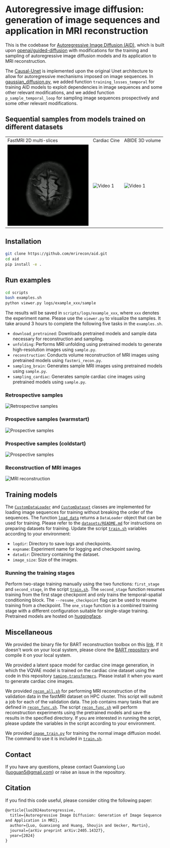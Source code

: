 # Autoregressive image diffusion: generation of image sequences and application in MRI reconstruction

This is the codebase for [Autoregressive Image Diffusion (AID)](https://arxiv.org/abs/2405.14327), which is built upon [openai/guided-diffusion](https://github.com/openai/guided-diffusion)
with modifications for the training and sampling of autoregressive image diffusion models and its application to MRI reconstruction.

The [Causal-Unet](guided_diffusion/unet2.py) is implemented upon the original Unet architecture to allow for autoregressive mechanisms imposed on image sequences. In [gaussian_diffusion.py](guided_diffusion/gaussian_diffusion.py), we added function `training_losses_temporal` for training AID models to exploit dependencies in image sequences and some other relevant modifications, and we added function `p_sample_temporal_loop` for sampling image sequences prospectively and some other relevant modifications.

## Sequential samples from models trained on different datasets

<table>
  <tr>
    <td>
        FastMRI 2D multi-slices
    </td>
    <td>
        Cardiac Cine
    </td>
    <td>
       ABIDE 3D volume
    </td>
  </tr>
  <tr>
    <td>
        <img src="misc/brain.gif" alt="Video 1" width="256" height="256">
    </td>
    <td>
      <img src="misc/cine.gif" alt="Video 1" width="256" height="256">
    </td>
    <td>
      <img src="misc/abide_vol.gif" alt="Video 1" width="256" height="256">
    </td>
  </tr>
</table>

## Installation
```sh
git clone https://github.com/mrirecon/aid.git
cd aid
pip install -e .
```

## Run examples
```sh
cd scripts
bash examples.sh
python viewer.py logs/example_xxx/sample
```
The results will be saved in `scripts/logs/example_xxx`, where `xxx` denotes the experiment name. Please use the `viewer.py` to visualize the samples. It take around 3 hours to complete the following five tasks in the `examples.sh`.

* `download_pretrained`: Downloads pretrained models and sample data necessary for reconstruction and sampling.
* `unfolding`: Performs MRI unfolding using pretrained models to generate high-resolution images using `sample.py`. 
* `reconstruction`: Conducts volume reconstruction of MRI images using pretrained models using `fastmri_recon.py`.
* `sampling_brain`: Generates sample MRI images using pretrained models using `sample.py`.
* `sampling_cardiac`: Generates sample cardiac cine images using pretrained models using `sample.py`.

### Retrospective samples
![Retrospective samples](https://arxiv.org/html/2405.14327v2/x2.png)
### Prospective samples (warmstart)
![Prospective samples](https://arxiv.org/html/2405.14327v2/x3.png)
### Prospective samples (coldstart)
![Prospective samples](https://arxiv.org/html/2405.14327v2/x4.png)
### Reconstruction of MRI images
![MRI reconstruction](https://arxiv.org/html/2405.14327v2/x9.png)

## Training models

The [`CustomDataLoader`](scripts/utils.py) and [`CustomDataset`](scripts/utils.py) classes are implemented for loading image sequences for training without breaking the order of the sequences. The function [`load_data`](scripts/utils.py) returns a `DataLoader` object that can be used for training. Please refer to the [`datasets/README.md`](datasets/README.md) for instructions on preparing datasets for training. Update the script [`train.sh`](scripts/train.sh) variables according to your environment:
- `logdir`: Directory to save logs and checkpoints.
- `expname`: Experiment name for logging and checkpoint saving.
- `datadir`: Directory containing the dataset.
- `image_size`: Size of the images.

### Running the training stages

Perform two-stage training manually using the two functions: `first_stage` and `second_stage`, in the script [`train.sh`](scripts/train.sh). The `second_stage` function resumes training from the first stage checkpoint and only trains the temporal-spatial conditioning block. The `--resume_checkpoint` flag can be used to resume training from a checkpoint.
The `one_stage` function is a combined training stage with a different configuration suitable for single-stage training.
Pretrained models are hosted on [huggingface](https://huggingface.co/Guanxiong/MRI-Image-Priors/tree/main/AID).

## Miscellaneous
We provided the binary file for BART reconstruction toolbox on this [link](https://huggingface.co/Guanxiong/MRI-Image-Priors/tree/main/Data). If it doesn't work on your local system, please clone the [BART repository](https://github.com/mrirecon/bart) and compile it on your local system.

We provided a latent space model for cardiac cine image generation, in which the VQVAE model is trained on the cardiac cine dataset using the code in this repository [`taming-transformers`](https://github.com/CompVis/taming-transformers.git). Please install it when you want to generate cardiac cine images.

We provided [`recon_all.sh`](scripts/recon_all.sh) for performing MRI reconstruction of the validation data in the fastMRI dataset on HPC cluster. This script will submit a job for each of the validation data. The job contains many tasks that are defined in [`recon_func.sh`](scripts/recon_func.sh). The script [`recon_func.sh`](scripts/recon_func.sh) will perform reconstruction experiments using the pretrained models and save the results in the specified directory. If you are interested in running the script, please update the variables in the script according to your environment.

We provided [`image_train.py`](scripts/image_train.py) for training the normal image diffusion model. The command to use it is included in [`train.sh`](scripts/train.sh).

## Contact
If you have any questions, please contact Guanxiong Luo (luoguan5@gmail.com) or raise an issue in the repository.

## Citation
If you find this code useful, please consider citing the following paper:
```
@article{luo2024autoregressive,
  title={Autoregressive Image Diffusion: Generation of Image Sequence and Application in MRI},
  author={Luo, Guanxiong and Huang, Shoujin and Uecker, Martin},
  journal={arXiv preprint arXiv:2405.14327},
  year={2024}
}
```
